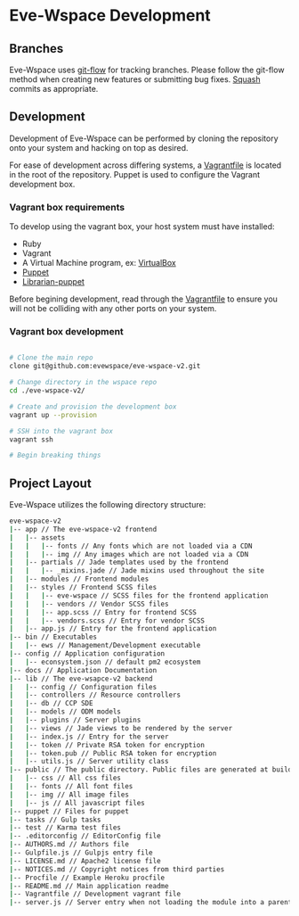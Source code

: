 # Eve-Wspace Development

## Branches

Eve-Wspace uses [git-flow](https://danielkummer.github.io/git-flow-cheatsheet/) for tracking branches. Please follow the git-flow method when creating new features or submitting bug fixes. [Squash](http://gitready.com/advanced/2009/02/10/squashing-commits-with-rebase.html) commits as appropriate.

## Development

Development of Eve-Wspace can be performed by cloning the repository onto your system and hacking on top as desired.

For ease of development across differing systems, a [Vagrantfile](../Vagrantfile) is located in the root of the repository. Puppet is used to configure the Vagrant development box.

### Vagrant box requirements
To develop using the vagrant box, your host system must have installed:
* Ruby
* Vagrant
* A Virtual Machine program, ex: [VirtualBox](https://www.virtualbox.org/wiki/Downloads)
* [Puppet](https://puppetlabs.com/)
* [Librarian-puppet](https://github.com/rodjek/librarian-puppet)

Before begining development, read through the [Vagrantfile](../Vagrantfile) to ensure you will not be colliding with any other ports on your system.

### Vagrant box development
```bash

# Clone the main repo
clone git@github.com:evewspace/eve-wspace-v2.git

# Change directory in the wspace repo
cd ./eve-wspace-v2/

# Create and provision the development box
vagrant up --provision

# SSH into the vagrant box
vagrant ssh

# Begin breaking things
```

## Project Layout
Eve-Wspace utilizes the following directory structure:
```bash
eve-wspace-v2
|-- app // The eve-wspace-v2 frontend
|   |-- assets
|   |   |-- fonts // Any fonts which are not loaded via a CDN
|   |   |-- img // Any images which are not loaded via a CDN
|   |-- partials // Jade templates used by the frontend
|   |   |-- _mixins.jade // Jade mixins used throughout the site
|   |-- modules // Frontend modules
|   |-- styles // Frontend SCSS files
|   |   |-- eve-wspace // SCSS files for the frontend application
|   |   |-- vendors // Vendor SCSS files
|   |   |-- app.scss // Entry for frontend SCSS
|   |   |-- vendors.scss // Entry for vendor SCSS
|   |-- app.js // Entry for the frontend application
|-- bin // Executables
|   |-- ews // Management/Development executable
|-- config // Application configuration
|   |-- econsystem.json // default pm2 ecosystem
|-- docs // Application Documentation
|-- lib // The eve-wsapce-v2 backend
|   |-- config // Configuration files
|   |-- controllers // Resource controllers
|   |-- db // CCP SDE
|   |-- models // ODM models
|   |-- plugins // Server plugins
|   |-- views // Jade views to be rendered by the server
|   |-- index.js // Entry for the server
|   |-- token // Private RSA token for encryption
|   |-- token.pub // Public RSA token for encryption
|   |-- utils.js // Server utility class
|-- public // The public directory. Public files are generated at build time.
|   |-- css // All css files
|   |-- fonts // All font files
|   |-- img // All image files
|   |-- js // All javascript files
|-- puppet // Files for puppet
|-- tasks // Gulp tasks
|-- test // Karma test files
|-- .editorconfig // EditorConfig file
|-- AUTHORS.md // Authors file
|-- Gulpfile.js // Gulpjs entry file
|-- LICENSE.md // Apache2 license file
|-- NOTICES.md // Copyright notices from third parties
|-- Procfile // Example Heroku procfile
|-- README.md // Main application readme
|-- Vagrantfile // Development vagrant file
|-- server.js // Server entry when not loading the module into a parent application.
```

